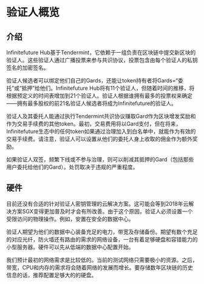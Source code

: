 # 验证人概览

## 介绍

Infinitefuture Hub基于Tendermint，它依赖于一组负责在区块链中提交新区块的验证人。这些验证人通过广播投票来参与共识协议，投票包含由每个验证人的私钥签名的加密签名。

验证人候选者可以绑定他们自己的Gards，还能让token持有者将Gards=“委托”或“抵押”给他们。Infinitefuture Hub将有11个验证人，但随着时间的推移，将根据预定义的时间表增加到21个验证人。验证人根据谁拥有最多的投票权来确定——拥有最多股权的前21名验证人候选者将成为Infinitefuture的验证人。

验证人及其委托人能通过执行Tendermint共识协议赚取Gard作为区块增发奖励和作为交易手续费的其他token。最初，交易费用将以Gard支付，但在将来，Infinitefuture生态中的任何token如果通过治理加入到白名单中，就能作为有效的交易手续费。请注意，验证人可以设置从他们的委托人身上收取的佣金作为额外奖励。

如果验证人双签，频繁下线或不参与治理，则可以削减其抵押的Gard（包括那些用户委托给他们的Gard）。处罚取决于违规的严重程度。


## 硬件

目前还没有合适的针对验证人密钥管理的云解决方案。这可能会等到2018年云解决方案SGX变得更加普及时才会有所改善。由于这个原因，验证人必须设置一个受限访问的物理操作。例如，安置在安全的数据中心。

验证人期望为他们的数据中心装备充足的电力，带宽及存储备份。期望有数个充足的对应光纤，防火墙还有路由的需求的网络设备，一台有着足够硬盘和容错能力的小型服务器。硬件可以先从低端的数据中心配置开始。

我们预计最初的网络需求是比较低的。当前的测试网络只需要极小的资源。之后，带宽，CPU和内存的需求将会随着网络的发展而增长。要存储数年区块链的历史信息的话，推荐配置足够大的的硬盘。